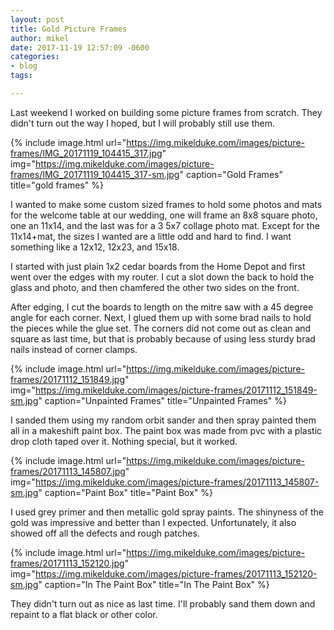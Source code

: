 ```yaml
---
layout: post
title: Gold Picture Frames
author: mikel
date: 2017-11-19 12:57:09 -0600
categories:
- blog
tags:

---
```

Last weekend I worked on building some picture frames from scratch. They didn't turn out the way I hoped, but I will 
probably still use them.

{% include image.html 
  url="https://img.mikelduke.com/images/picture-frames/IMG_20171119_104415_317.jpg"
  img="https://img.mikelduke.com/images/picture-frames/IMG_20171119_104415_317-sm.jpg"
  caption="Gold Frames"
  title="gold frames" %}

I wanted to make some custom sized frames to hold some photos and mats for the welcome table at our wedding, one will frame
an 8x8 square photo, one an 11x14, and the last was for a 3 5x7 collage photo mat. Except for the 11x14+mat, the sizes 
I wanted are a little odd and hard to find. I want something like a 12x12, 12x23, and 15x18.

I started with just plain 1x2 cedar boards from the Home Depot and first went over the edges with my router. I cut a 
slot down the back to hold the glass and photo, and then chamfered the other two sides on the front. 

After edging, I cut the boards to length on the mitre saw with a 45 degree angle for each corner. Next, I glued them up with 
some brad nails to hold the pieces while the glue set. The corners did not come out as clean and square as last time, but that
is probably because of using less sturdy brad nails instead of corner clamps.

{% include image.html 
  url="https://img.mikelduke.com/images/picture-frames/20171112_151849.jpg"
  img="https://img.mikelduke.com/images/picture-frames/20171112_151849-sm.jpg"
  caption="Unpainted Frames"
  title="Unpainted Frames" %}

I sanded them using my random orbit sander and then spray painted them all in a makeshift paint box. The paint box was made 
from pvc with a plastic drop cloth taped over it. Nothing special, but it worked.

{% include image.html 
  url="https://img.mikelduke.com/images/picture-frames/20171113_145807.jpg"
  img="https://img.mikelduke.com/images/picture-frames/20171113_145807-sm.jpg"
  caption="Paint Box"
  title="Paint Box" %}

I used grey primer and then metallic gold spray paints. The shinyness of the gold was impressive and better than I expected. 
Unfortunately, it also showed off all the defects and rough patches.

{% include image.html 
  url="https://img.mikelduke.com/images/picture-frames/20171113_152120.jpg"
  img="https://img.mikelduke.com/images/picture-frames/20171113_152120-sm.jpg"
  caption="In The Paint Box"
  title="In The Paint Box" %}

They didn't turn out as nice as last time. I'll probably sand them down and repaint to a flat black or other color.
